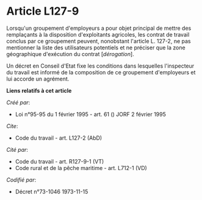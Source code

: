 # Article L127-9

Lorsqu'un groupement d'employeurs a pour objet principal de mettre des remplaçants à la disposition d'exploitants agricoles,
les contrat de travail conclus par ce groupement peuvent, nonobstant l'article L. 127-2, ne pas mentionner la liste des
utilisateurs potentiels et ne préciser que la zone géographique d'exécution du contrat [*dérogation*].

Un décret en Conseil d'Etat fixe les conditions dans lesquelles l'inspecteur du travail est informé de la composition de ce
groupement d'employeurs et lui accorde un agrément.

**Liens relatifs à cet article**

_Créé par_:

  - Loi n°95-95 du 1 février 1995 - art. 61 () JORF 2 février 1995

_Cite_:

  - Code du travail - art. L127-2 (AbD)

_Cité par_:

  - Code du travail - art. R127-9-1 (VT)
  - Code rural et de la pêche maritime - art. L712-1 (VD)

_Codifié par_:

  - Décret n°73-1046 1973-11-15
